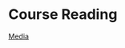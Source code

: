 # Course Reading

[Media](Course%20Reading%20e1eba4b2123c4b08b90954f8c645dc8b/Media%20d108e57abe4d42f490c993fe7a03b515.csv)